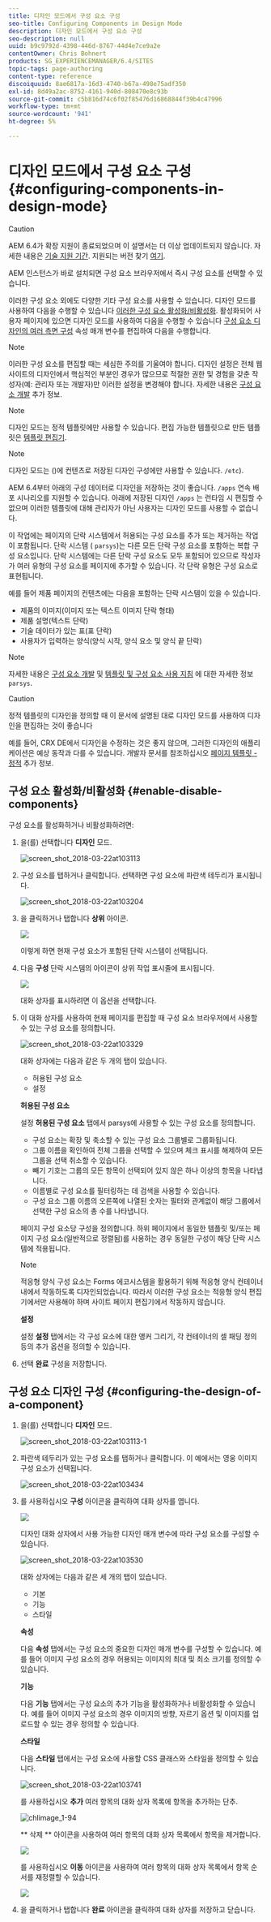 ```yaml
---
title: 디자인 모드에서 구성 요소 구성
seo-title: Configuring Components in Design Mode
description: 디자인 모드에서 구성 요소 구성
seo-description: null
uuid: b9c9792d-4398-446d-8767-44d4e7ce9a2e
contentOwner: Chris Bohnert
products: SG_EXPERIENCEMANAGER/6.4/SITES
topic-tags: page-authoring
content-type: reference
discoiquuid: 8ae6817a-16d3-4740-b67a-498e75adf350
exl-id: 8d49a2ac-8752-4161-940d-808470e8c93b
source-git-commit: c5b816d74c6f02f85476d16868844f39b4c47996
workflow-type: tm+mt
source-wordcount: '941'
ht-degree: 5%

---
```


# 디자인 모드에서 구성 요소 구성{#configuring-components-in-design-mode}

>[!CAUTION]
>
>AEM 6.4가 확장 지원이 종료되었으며 이 설명서는 더 이상 업데이트되지 않습니다. 자세한 내용은 [기술 지원 기간](https://helpx.adobe.com/kr/support/programs/eol-matrix.html). 지원되는 버전 찾기 [여기](https://experienceleague.adobe.com/docs/).

AEM 인스턴스가 바로 설치되면 구성 요소 브라우저에서 즉시 구성 요소를 선택할 수 있습니다.

이러한 구성 요소 외에도 다양한 기타 구성 요소를 사용할 수 있습니다. 디자인 모드를 사용하여 다음을 수행할 수 있습니다 [이러한 구성 요소 활성화/비활성화](#enable-disable-components). 활성화되어 사용자 페이지에 있으면 디자인 모드를 사용하여 다음을 수행할 수 있습니다 [구성 요소 디자인의 여러 측면 구성](#configuring-the-design-of-a-component) 속성 매개 변수를 편집하여 다음을 수행합니다.

>[!NOTE]
>
>이러한 구성 요소를 편집할 때는 세심한 주의를 기울여야 합니다. 디자인 설정은 전체 웹 사이트의 디자인에서 핵심적인 부분인 경우가 많으므로 적절한 권한 및 경험을 갖춘 작성자(예: 관리자 또는 개발자)만 이러한 설정을 변경해야 합니다. 자세한 내용은 [구성 요소 개발](/help/sites-developing/components.md) 추가 정보.

>[!NOTE]
>
>디자인 모드는 정적 템플릿에만 사용할 수 있습니다. 편집 가능한 템플릿으로 만든 템플릿은 [템플릿 편집기](/help/sites-authoring/templates.md).

>[!NOTE]
>
>디자인 모드는 ()에 컨텐츠로 저장된 디자인 구성에만 사용할 수 있습니다. `/etc`).
>
>AEM 6.4부터 아래의 구성 데이터로 디자인을 저장하는 것이 좋습니다. `/apps` 연속 배포 시나리오를 지원할 수 있습니다. 아래에 저장된 디자인 `/apps` 는 런타임 시 편집할 수 없으며 이러한 템플릿에 대해 관리자가 아닌 사용자는 디자인 모드를 사용할 수 없습니다.

이 작업에는 페이지의 단락 시스템에서 허용되는 구성 요소를 추가 또는 제거하는 작업이 포함됩니다. 단락 시스템 ( `parsys`)는 다른 모든 단락 구성 요소를 포함하는 복합 구성 요소입니다. 단락 시스템에는 다른 단락 구성 요소도 모두 포함되어 있으므로 작성자가 여러 유형의 구성 요소를 페이지에 추가할 수 있습니다. 각 단락 유형은 구성 요소로 표현됩니다.

예를 들어 제품 페이지의 컨텐츠에는 다음을 포함하는 단락 시스템이 있을 수 있습니다.

* 제품의 이미지(이미지 또는 텍스트 이미지 단락 형태)
* 제품 설명(텍스트 단락)
* 기술 데이터가 있는 표(표 단락)
* 사용자가 입력하는 양식(양식 시작, 양식 요소 및 양식 끝 단락)

>[!NOTE]
>
>자세한 내용은 [구성 요소 개발](/help/sites-developing/components.md) 및 [템플릿 및 구성 요소 사용 지침](/help/sites-developing/dev-guidelines-bestpractices.md#guidelines-for-using-templates-and-components) 에 대한 자세한 정보 `parsys`.

>[!CAUTION]
>
>정적 템플릿의 디자인을 정의할 때 이 문서에 설명된 대로 디자인 모드를 사용하여 디자인을 편집하는 것이 좋습니다
>
>예를 들어, CRX DE에서 디자인을 수정하는 것은 좋지 않으며, 그러한 디자인의 애플리케이션은 예상 동작과 다를 수 있습니다. 개발자 문서를 참조하십시오 [페이지 템플릿 - 정적](/help/sites-developing/page-templates-static.md#how-template-designs-are-applied) 추가 정보.

## 구성 요소 활성화/비활성화 {#enable-disable-components}

구성 요소를 활성화하거나 비활성화하려면:

1. 을(를) 선택합니다 **디자인** 모드.

   ![screen_shot_2018-03-22at103113](assets/screen_shot_2018-03-22at103113.png)

1. 구성 요소를 탭하거나 클릭합니다. 선택하면 구성 요소에 파란색 테두리가 표시됩니다.

   ![screen_shot_2018-03-22at103204](assets/screen_shot_2018-03-22at103204.png)

1. 을 클릭하거나 탭합니다 **상위** 아이콘.

   ![](do-not-localize/screen_shot_2018-03-22at103204.png)

   이렇게 하면 현재 구성 요소가 포함된 단락 시스템이 선택됩니다.

1. 다음 **구성** 단락 시스템의 아이콘이 상위 작업 표시줄에 표시됩니다.

   ![](do-not-localize/screen_shot_2018-03-22at103256.png)

   대화 상자를 표시하려면 이 옵션을 선택합니다.

1. 이 대화 상자를 사용하여 현재 페이지를 편집할 때 구성 요소 브라우저에서 사용할 수 있는 구성 요소를 정의합니다.

   ![screen_shot_2018-03-22at103329](assets/screen_shot_2018-03-22at103329.png)

   대화 상자에는 다음과 같은 두 개의 탭이 있습니다.

   * 허용된 구성 요소
   * 설정

   **허용된 구성 요소**

   설정 **허용된 구성 요소** 탭에서 parsys에 사용할 수 있는 구성 요소를 정의합니다.

   * 구성 요소는 확장 및 축소할 수 있는 구성 요소 그룹별로 그룹화됩니다.
   * 그룹 이름을 확인하여 전체 그룹을 선택할 수 있으며 체크 표시를 해제하여 모든 그룹을 선택 취소할 수 있습니다.
   * 빼기 기호는 그룹의 모든 항목이 선택되어 있지 않은 하나 이상의 항목을 나타냅니다.
   * 이름별로 구성 요소를 필터링하는 데 검색을 사용할 수 있습니다.
   * 구성 요소 그룹 이름의 오른쪽에 나열된 숫자는 필터와 관계없이 해당 그룹에서 선택한 구성 요소의 총 수를 나타냅니다.

   페이지 구성 요소당 구성을 정의합니다. 하위 페이지에서 동일한 템플릿 및/또는 페이지 구성 요소(일반적으로 정렬됨)를 사용하는 경우 동일한 구성이 해당 단락 시스템에 적용됩니다.

   >[!NOTE]
   >
   >적응형 양식 구성 요소는 Forms 에코시스템을 활용하기 위해 적응형 양식 컨테이너 내에서 작동하도록 디자인되었습니다. 따라서 이러한 구성 요소는 적응형 양식 편집기에서만 사용해야 하며 사이트 페이지 편집기에서 작동하지 않습니다.

   **설정**

   설정 **설정** 탭에서는 각 구성 요소에 대한 앵커 그리기, 각 컨테이너의 셀 패딩 정의 등의 추가 옵션을 정의할 수 있습니다.

1. 선택 **완료** 구성을 저장합니다.

## 구성 요소 디자인 구성 {#configuring-the-design-of-a-component}

1. 을(를) 선택합니다 **디자인** 모드.

   ![screen_shot_2018-03-22at103113-1](assets/screen_shot_2018-03-22at103113-1.png)

1. 파란색 테두리가 있는 구성 요소를 탭하거나 클릭합니다. 이 예에서는 영웅 이미지 구성 요소가 선택됩니다.

   ![screen_shot_2018-03-22at103434](assets/screen_shot_2018-03-22at103434.png)

1. 를 사용하십시오 **구성** 아이콘을 클릭하여 대화 상자를 엽니다.

   ![](do-not-localize/screen_shot_2018-03-22at103256-1.png)

   디자인 대화 상자에서 사용 가능한 디자인 매개 변수에 따라 구성 요소를 구성할 수 있습니다.

   ![screen_shot_2018-03-22at103530](assets/screen_shot_2018-03-22at103530.png)

   대화 상자에는 다음과 같은 세 개의 탭이 있습니다.

   * 기본
   * 기능
   * 스타일

   **속성**

   다음 **속성** 탭에서는 구성 요소의 중요한 디자인 매개 변수를 구성할 수 있습니다. 예를 들어 이미지 구성 요소의 경우 허용되는 이미지의 최대 및 최소 크기를 정의할 수 있습니다.

   **기능**

   다음 **기능** 탭에서는 구성 요소의 추가 기능을 활성화하거나 비활성화할 수 있습니다. 예를 들어 이미지 구성 요소의 경우 이미지의 방향, 자르기 옵션 및 이미지를 업로드할 수 있는 경우 정의할 수 있습니다.

   **스타일**

   다음 **스타일** 탭에서는 구성 요소에 사용할 CSS 클래스와 스타일을 정의할 수 있습니다.

   ![screen_shot_2018-03-22at103741](assets/screen_shot_2018-03-22at103741.png)

   를 사용하십시오 **추가** 여러 항목의 대화 상자 목록에 항목을 추가하는 단추.

   ![chlimage_1-94](assets/chlimage_1-94.png)

   ** 삭제 ** 아이콘을 사용하여 여러 항목의 대화 상자 목록에서 항목을 제거합니다.

   ![](do-not-localize/screen_shot_2018-03-22at103809.png)

   를 사용하십시오 **이동** 아이콘을 사용하여 여러 항목의 대화 상자 목록에서 항목 순서를 재정렬할 수 있습니다.

   ![](do-not-localize/screen_shot_2018-03-22at103816.png)

1. 을 클릭하거나 탭합니다 **완료** 아이콘을 클릭하여 대화 상자를 저장하고 닫습니다.
